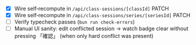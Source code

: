 - [x] Wire self‑recompute in `/api/class-sessions/[classId]` PATCH
- [x] Wire self‑recompute in `/api/class-sessions/series/[seriesId]` PATCH
- [ ] Verify typecheck passes (`bun run check-errors`)
- [ ] Manual UI sanity: edit conflicted session → watch badge clear without pressing 「確認」 (when only hard conflict was present)
